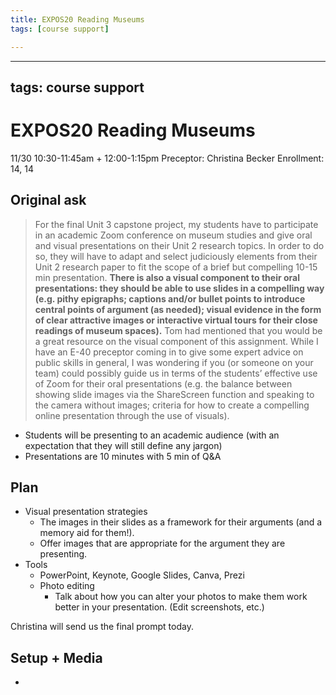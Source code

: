 ```yaml
---
title: EXPOS20 Reading Museums
tags: [course support]

---
```


---
tags: course support
---

# EXPOS20 Reading Museums
11/30 10:30-11:45am + 12:00-1:15pm
Preceptor: Christina Becker
Enrollment: 14, 14

## Original ask
> For the final Unit 3 capstone project, my students have to participate in an academic Zoom conference on museum studies and give oral and visual presentations on their Unit 2 research topics. In order to do so, they will have to adapt and select judiciously elements from their Unit 2 research paper to fit the scope of a brief but compelling 10-15 min presentation. **There is also a visual component to their oral presentations: they should be able to use slides in a compelling way (e.g. pithy epigraphs; captions and/or bullet points to introduce central points of argument (as needed); visual evidence in the form of clear attractive images or interactive virtual tours for their close readings of museum spaces).** Tom had mentioned that you would be a great resource on the visual component of this assignment. While I have an E-40 preceptor coming in to give some expert advice on public skills in general, I was wondering if you (or someone on your team) could possibly guide us in terms of the students’ effective use of Zoom for their oral presentations (e.g. the balance between showing slide images via the ShareScreen function and speaking to the camera without images; criteria for how to create a compelling online presentation through the use of visuals).

* Students will be presenting to an academic audience (with an expectation that they will still define any jargon)
* Presentations are 10 minutes with 5 min of Q&A

## Plan 

* Visual presentation strategies
    * The images in their slides as a framework for their arguments (and a memory aid for them!). 
    * Offer images that are appropriate for the argument they are presenting.
* Tools
    * PowerPoint, Keynote, Google Slides, Canva, Prezi
    * Photo editing
        * Talk about how you can alter your photos to make them work better in your presentation. (Edit screenshots, etc.)

Christina will send us the final prompt today. 

## Setup + Media
*
